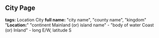 
## City Page
**tags:** Location City
**full name:** "city name", "county name", "kingdom"
"**Location:**" "continent Mainland (or) island name" - "body of water Coast (or) Inland" - long E/W, latitude S